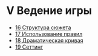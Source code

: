 # V Ведение игры

- [16 Структура сюжета](16_Структура_сюжета.md)
- [17 Использование правил](17_Использование_правил.md)
- [18 Драматическая кривая](18_Драматическая_кривая.md)
- [19 Сеттинг](19_Сеттинг.md)
